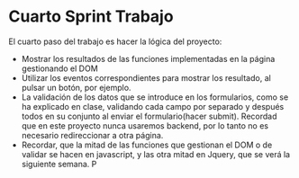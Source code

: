 # Cuarto Sprint Trabajo

El cuarto paso del trabajo es hacer la lógica del proyecto:

* Mostrar los resultados de las funciones implementadas en la página gestionando el DOM
* Utilizar los eventos correspondientes para mostrar los resultado, al pulsar un botón, por ejemplo.
* La validación de los datos que se introduce en los formularios, como se ha explicado en clase, validando cada campo por separado y después todos en su conjunto al enviar el formulario(hacer submit). Recordad que en este proyecto nunca usaremos backend, por lo tanto no es necesario redireccionar a otra página.
* Recordar, que la mitad de las funciones que gestionan el DOM o de validar se hacen en javascript, y las otra mitad en Jquery, que se verá la siguiente semana. P 
	

